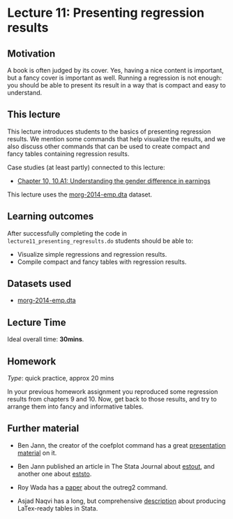 


# Lecture 11: Presenting regression results

## Motivation

A book is often judged by its cover. Yes, having a nice content is important, but a fancy cover is important as well. Running a regression is not enough: you should be able to present its result in a way that is compact and easy to understand.

## This lecture

This lecture introduces students to the basics of presenting regression results. We mention some commands that help visualize the results, and we also discuss other commands that can be used to create compact and fancy tables containing regression results.

Case studies (at least partly) connected to this lecture:
  - [Chapter 10, 10.A1: Understanding the gender difference in earnings](https://gabors-data-analysis.com/casestudies/#ch10a-understanding-the-gender-difference-in-earnings)

This lecture uses the [morg-2014-emp.dta](https://osf.io/rtmga) dataset.

## Learning outcomes
After successfully completing the code in `lecture11_presenting_regresults.do` students should be able to:

  - Visualize simple regressions and regression results.
  - Compile compact and fancy tables with regression results.

## Datasets used

* [morg-2014-emp.dta](https://osf.io/rtmga)

## Lecture Time

Ideal overall time: **30mins**.

## Homework

*Type*: quick practice, approx 20 mins

In your previous homework assignment you reproduced some regression results from chapters 9 and 10. Now, get back to those results, and try to arrange them into fancy and informative tables.

## Further material

  - Ben Jann, the creator of the coefplot command has a great [presentation material](https://www.stata.com/meeting/germany14/abstracts/materials/de14_jann.pdf) on it.

  - Ben Jann published an article in The Stata Journal about [estout](https://journals.sagepub.com/doi/pdf/10.1177/1536867X0500500302), and another one about [eststo](https://journals.sagepub.com/doi/pdf/10.1177/1536867X0700700207).

  - Roy Wada has a [paper](https://www.stata.com/meeting/wcsug07/Rapid_Formation_article.pdf) about the outreg2 command.

  - Asjad Naqvi has a long, but comprehensive [description](https://medium.com/the-stata-guide/the-stata-to-latex-guide-6e7ed5622856) about producing LaTex-ready tables in Stata.



